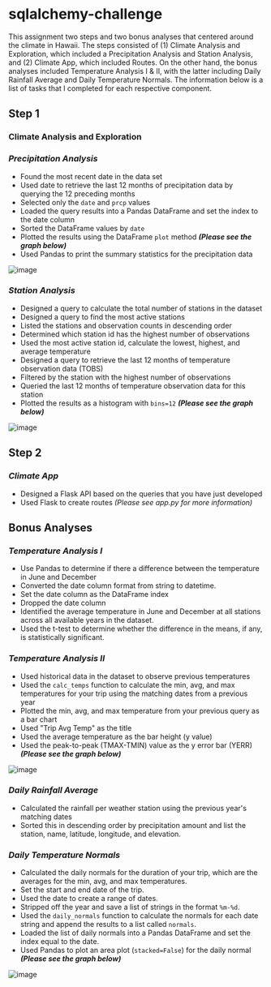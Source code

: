 # sqlalchemy-challenge

This assignment two steps and two bonus analyses that centered around the climate in Hawaii. The steps consisted of (1) Climate Analysis and Exploration, which included a Precipitation Analysis and Station Analysis, and (2) Climate App, which included Routes. On the other hand, the bonus analyses included Temperature Analysis I & II, with the latter including Daily Rainfall Average and Daily Temperature Normals. The information below is a list of tasks that I completed for each respective component.

## Step 1

### Climate Analysis and Exploration

### *Precipitation Analysis*

* Found the most recent date in the data set
* Used date to retrieve the last 12 months of precipitation data by querying the 12 preceding months
* Selected only the `date` and `prcp` values
* Loaded the query results into a Pandas DataFrame and set the index to the date column
* Sorted the DataFrame values by `date`
* Plotted the results using the DataFrame `plot` method ***(Please see the graph below)***
* Used Pandas to print the summary statistics for the precipitation data

![image](https://user-images.githubusercontent.com/95979913/158743177-33e0b793-54a0-4403-975c-de48b68a12a0.png)

### *Station Analysis*

* Designed a query to calculate the total number of stations in the dataset
* Designed a query to find the most active stations
* Listed the stations and observation counts in descending order
* Determined which station id has the highest number of observations
* Used the most active station id, calculate the lowest, highest, and average temperature
* Designed a query to retrieve the last 12 months of temperature observation data (TOBS)
* Filtered by the station with the highest number of observations
* Queried the last 12 months of temperature observation data for this station
* Plotted the results as a histogram with `bins=12` ***(Please see the graph below)***

![image](https://user-images.githubusercontent.com/95979913/158742943-deeabad0-c843-4426-a9cf-0e056c29fbb4.png)

## Step 2 

### *Climate App*

* Designed a Flask API based on the queries that you have just developed
* Used Flask to create routes *(Please see app.py for more information)*

## Bonus Analyses

### *Temperature Analysis I*

* Use Pandas to determine if there a difference between the temperature in June and December
* Converted the date column format from string to datetime.
* Set the date column as the DataFrame index
* Dropped the date column
* Identified the average temperature in June and December at all stations across all available years in the dataset. 
* Used the t-test to determine whether the difference in the means, if any, is statistically significant. 

### *Temperature Analysis II*

* Used historical data in the dataset to observe previous temperatures
* Used the `calc_temps` function to calculate the min, avg, and max temperatures for your trip using the matching dates from a previous year
* Plotted the min, avg, and max temperature from your previous query as a bar chart
* Used "Trip Avg Temp" as the title
* Used the average temperature as the bar height (y value)
* Used the peak-to-peak (TMAX-TMIN) value as the y error bar (YERR) ***(Please see the graph below)***

![image](https://user-images.githubusercontent.com/95979913/158743012-6c57b8c2-72b2-44bb-a96a-37d3ea0c4ab0.png)

### *Daily Rainfall Average*

* Calculated the rainfall per weather station using the previous year's matching dates
* Sorted this in descending order by precipitation amount and list the station, name, latitude, longitude, and elevation.

### *Daily Temperature Normals*

* Calculated the daily normals for the duration of your trip, which are the averages for the min, avg, and max temperatures. 
* Set the start and end date of the trip.
* Used the date to create a range of dates.
* Stripped off the year and save a list of strings in the format `%m-%d`.
* Used the `daily_normals` function to calculate the normals for each date string and append the results to a list called `normals`.
* Loaded the list of daily normals into a Pandas DataFrame and set the index equal to the date.
* Used Pandas to plot an area plot (`stacked=False`) for the daily normal ***(Please see the graph below)***

![image](https://user-images.githubusercontent.com/95979913/158743082-0cfcb1a6-b1d4-4e58-867e-1a4fbb775d64.png)
